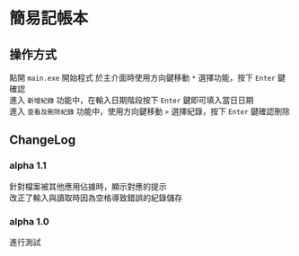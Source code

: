 # 簡易記帳本
## 操作方式
點開 `main.exe` 開始程式
於主介面時使用方向鍵移動 `*` 選擇功能，按下 `Enter` 鍵確認 <br>
進入 `新增紀錄` 功能中，在輸入日期階段按下 `Enter` 鍵即可填入當日日期<br>
進入 `查看及刪除紀錄` 功能中，使用方向鍵移動 `>` 選擇紀錄，按下 `Enter` 鍵確認刪除 <br>
## ChangeLog
### alpha 1.1
針對檔案被其他應用佔據時，顯示對應的提示<br>
改正了輸入與讀取時因為空格導致錯誤的紀錄儲存<br>
### alpha 1.0
進行測試
